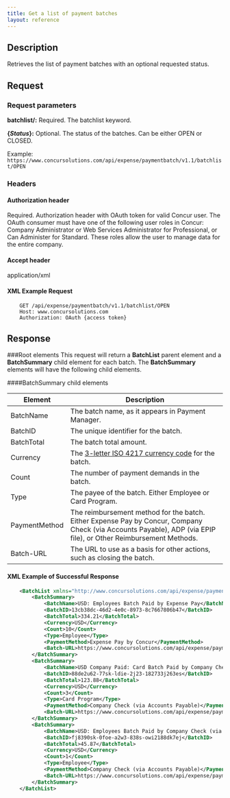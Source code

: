 ```yaml
---
title: Get a list of payment batches
layout: reference
---
```




## Description
Retrieves the list of payment batches with an optional requested status. 

##  Request

### Request parameters

**batchlist/:** Required. The batchlist keyword.

**{_Status_}:** Optional. The status of the batches. Can be either OPEN or CLOSED.

Example:  
`https://www.concursolutions.com/api/expense/paymentbatch/v1.1/batchlist/OPEN `

### Headers

#### Authorization header

Required. Authorization header with OAuth token for valid Concur user. The OAuth consumer must have one of the following user roles in Concur: Company Administrator or Web Services Administrator for Professional, or Can Administer for Standard. These roles allow the user to manage data for the entire company.

#### Accept header
application/xml

####  XML Example Request

```
    GET /api/expense/paymentbatch/v1.1/batchlist/OPEN
    Host: www.concursolutions.com
    Authorization: OAuth {access token}
```    

##  Response

###Root elements
This request will return a **BatchList** parent element and a **BatchSummary** child element for each batch. The **BatchSummary** elements will have the following child elements. 

####BatchSummary child elements

Element | Description
--- | ---
BatchName |  The batch name, as it appears in Payment Manager.
BatchID |  The unique identifier for the batch.
BatchTotal |  The batch total amount.
Currency |  The [3-letter ISO 4217 currency code][2] for the batch.
Count |  The number of payment demands in the batch.
Type |  The payee of the batch. Either Employee or Card Program. 
PaymentMethod |  The reimbursement method for the batch. Either Expense Pay by Concur, Company Check (via Accounts Payable), ADP (via EPIP file), or Other Reimbursement Methods.
Batch-URL |  The URL to use as a basis for other actions, such as closing the batch. 

####  XML Example of Successful Response

```xml
    <BatchList xmlns="http://www.concursolutions.com/api/expense/paymentbatch/2011/11">
        <BatchSummary>
            <BatchName>USD: Employees Batch Paid by Expense Pay</BatchName>
            <BatchID>13cb38dc-46d2-4e0c-8973-8c7667806b47</BatchID>
            <BatchTotal>334.21</BatchTotal>
            <Currency>USD</Currency>
            <Count>10</Count>
            <Type>Employee</Type>
            <PaymentMethod>Expense Pay by Concur</PaymentMethod>
            <Batch-URL>https://www.concursolutions.com/api/expense/paymentbatch/v1.1/batch/12345678901234567890</Batch-URL>
        </BatchSummary>
        <BatchSummary>
            <BatchName>USD Company Paid: Card Batch Paid by Company Check (via Accounts Payable)</BatchName>
            <BatchID>88de2u62-77sk-ldie-2j23-182733j263es</BatchID>
            <BatchTotal>123.88</BatchTotal>
            <Currency>USD</Currency>
            <Count>3</Count>
            <Type>Card Program</Type>
            <PaymentMethod>Company Check (via Accounts Payable)</PaymentMethod>
            <Batch-URL>https://www.concursolutions.com/api/expense/paymentbatch/v1.1/batch/7786363756383463637</Batch-URL>
        </BatchSummary>
        <BatchSummary>
            <BatchName>USD: Employees Batch Paid by Company Check (via Accounts Payable)</BatchName>
            <BatchID>fj8390sk-0foe-a2w3-838s-owi2188dk7ej</BatchID>
            <BatchTotal>45.87</BatchTotal>
            <Currency>USD</Currency>
            <Count>1</Count>
            <Type>Employee</Type>
            <PaymentMethod>Company Check (via Accounts Payable)</PaymentMethod>
            <Batch-URL>https://www.concursolutions.com/api/expense/paymentbatch/v1.1/batch/8873837365536353637</Batch-URL>
        </BatchSummary>
    </BatchList>
```
  


[1]: https://developer.concur.com/reference/http-codes
[2]: http://en.wikipedia.org/wiki/ISO_4217
